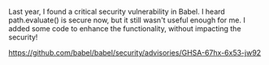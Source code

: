 Last year, I found a critical security vulnerability in Babel. I heard path.evaluate() is secure now, but it still wasn't useful enough for me. I added some code to enhance the functionality, without impacting the security!

https://github.com/babel/babel/security/advisories/GHSA-67hx-6x53-jw92
